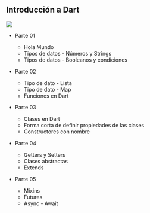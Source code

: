 ## Introducción a Dart

![](https://www.technotification.com/wp-content/uploads/2019/02/dart-programing-300x150.png)

+ Parte 01
	+ Hola Mundo
	+ Tipos de datos - Números y Strings
	+ Tipos de datos - Booleanos y condiciones

+ Parte 02
	+ Tipo de dato - Lista
	+ Tipo de dato - Map
	+ Funciones en Dart

+ Parte 03
	+ Clases en Dart
	+ Forma corta de definir propiedades de las clases
	+ Constructores con nombre

+ Parte 04
	+ Getters y Setters
	+ Clases abstractas
	+ Extends

+ Parte 05
	+ Mixins
	+ Futures
	+ Async - Await
